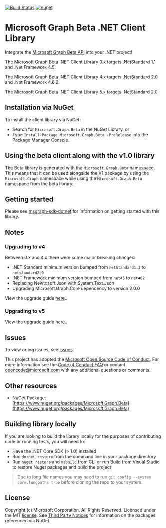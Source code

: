 [![Build Status](https://dev.azure.com/microsoftgraph/Graph%20Developer%20Experiences/_apis/build/status/Dotnet/Dotnet%20Beta%20Preview?branchName=master)](https://dev.azure.com/microsoftgraph/Graph%20Developer%20Experiences/_build/latest?definitionId=199&branchName=master)  [![nuget](https://img.shields.io/nuget/v/Microsoft.Graph.Beta.svg)](https://www.nuget.org/packages/Microsoft.Graph.Beta/)

# Microsoft Graph Beta .NET Client Library

<!--
[![Build status](https://ci.appveyor.com/api/projects/status/m8qncaosr2ry4ks6/branch/master?svg=true)](https://ci.appveyor.com/project/MIchaelMainer/msgraph-sdk-dotnet/branch/master)
[![NuGet Version](https://buildstats.info/nuget/Microsoft.Graph)](https://www.nuget.org/packages/Microsoft.Graph/)
-->

Integrate the [Microsoft Graph Beta API](https://graph.microsoft.com) into your .NET project!

The Microsoft Graph Beta .NET Client Library 0.x targets .NetStandard 1.1 and .Net Framework 4.5.

The Microsoft Graph Beta .NET Client Library 4.x targets .NetStandard 2.0 and .Net Framework 4.6.2.

The Microsoft Graph Beta .NET Client Library 5.x targets .NetStandard 2.0

## Installation via NuGet

To install the client library via NuGet:

* Search for `Microsoft.Graph.Beta` in the NuGet Library, or
* Type `Install-Package Microsoft.Graph.Beta -PreRelease` into the Package Manager Console.

## Using the beta client along with the v1.0 library

The Beta library is generated with the `Microsoft.Graph.Beta` namespace. This means that it can be used alongside the V1 package by using the `Microsoft.Graph` namespace while using the `Microsoft.Graph.Beta` namespace from the beta library.

## Getting started

Please see [msgraph-sdk-dotnet](https://github.com/microsoftgraph/msgraph-sdk-dotnet) for information on getting started with this library.

## Notes

### Upgrading to v4

Between 0.x and 4.x there were some major breaking changes:

 * .NET Standard minimum version bumped from `netStandard1.3` to `netstandard2.0`
 * .NET Framework minimum version bumped from `net45` to `net462`
 * Replacing Newtosoft.Json with System.Text.Json
 * Upgrading Microsoft.Graph.Core dependency to version 2.0.0

View the upgrade guide [here](https://github.com/microsoftgraph/msgraph-sdk-dotnet/blob/dev/docs/upgrade-to-v4.md)..

### Upgrading to v5

View the upgrade guide [here](https://github.com/microsoftgraph/msgraph-sdk-dotnet/blob/feature/5.0/docs/upgrade-to-v5.md)..

## Issues

To view or log issues, see [issues](https://github.com/microsoftgraph/msgraph-beta-sdk-dotnet/issues).

This project has adopted the [Microsoft Open Source Code of Conduct](https://opensource.microsoft.com/codeofconduct/). For more information see the [Code of Conduct FAQ](https://opensource.microsoft.com/codeofconduct/faq/) or contact [opencode@microsoft.com](mailto:opencode@microsoft.com) with any additional questions or comments.

## Other resources

* NuGet Package: [https://www.nuget.org/packages/Microsoft.Graph.Beta](https://www.nuget.org/packages/Microsoft.Graph.Beta)

## Building library locally

If you are looking to build the library locally for the purposes of contributing code or running tests, you will need to:

- Have the .NET Core SDK (> 1.0) installed
- Run `dotnet restore` from the command line in your package directory
- Run `nuget restore` and `msbuild` from CLI or run Build from Visual Studio to restore Nuget packages and build the project

> Due to long file names you may need to run `git config --system core.longpaths true` before cloning the repo to your system.

## License

Copyright (c) Microsoft Corporation. All Rights Reserved. Licensed under the MIT [license](LICENSE.txt). See [Third Party Notices](https://github.com/microsoftgraph/msgraph-sdk-dotnet/blob/master/THIRD%20PARTY%20NOTICES) for information on the packages referenced via NuGet.
